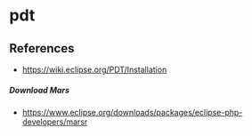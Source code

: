 # pdt

## References
* https://wiki.eclipse.org/PDT/Installation

##### Download Mars
* https://www.eclipse.org/downloads/packages/eclipse-php-developers/marsr

